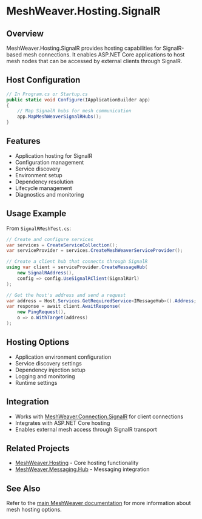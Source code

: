 # MeshWeaver.Hosting.SignalR

## Overview
MeshWeaver.Hosting.SignalR provides hosting capabilities for SignalR-based mesh connections. It enables ASP.NET Core applications to host mesh nodes that can be accessed by external clients through SignalR.

## Host Configuration
```csharp
// In Program.cs or Startup.cs
public static void Configure(IApplicationBuilder app)
{
    // Map SignalR hubs for mesh communication
    app.MapMeshWeaverSignalRHubs();
}
```

## Features
- Application hosting for SignalR
- Configuration management
- Service discovery
- Environment setup
- Dependency resolution
- Lifecycle management
- Diagnostics and monitoring

## Usage Example
From `SignalRMeshTest.cs`:

```csharp
// Create and configure services
var services = CreateServiceCollection();
var serviceProvider = services.CreateMeshWeaverServiceProvider();

// Create a client hub that connects through SignalR
using var client = serviceProvider.CreateMessageHub(
    new SignalRAddress(),
    config => config.UseSignalRClient(SignalRUrl)
);

// Get the host's address and send a request
var address = Host.Services.GetRequiredService<IMessageHub>().Address;
var response = await client.AwaitResponse(
    new PingRequest(),
    o => o.WithTarget(address)
);
```

## Hosting Options
- Application environment configuration
- Service discovery settings
- Dependency injection setup
- Logging and monitoring
- Runtime settings

## Integration
- Works with [MeshWeaver.Connection.SignalR](../MeshWeaver.Connection.SignalR/README.md) for client connections
- Integrates with ASP.NET Core hosting
- Enables external mesh access through SignalR transport

## Related Projects
- [MeshWeaver.Hosting](../MeshWeaver.Hosting/README.md) - Core hosting functionality
- [MeshWeaver.Messaging.Hub](../MeshWeaver.Messaging.Hub/README.md) - Messaging integration

## See Also
Refer to the [main MeshWeaver documentation](../../Readme.md) for more information about mesh hosting options.
